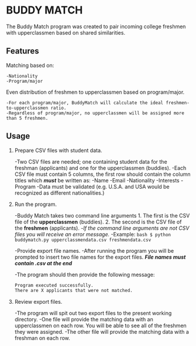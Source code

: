 # BUDDY MATCH

The Buddy Match program was created to pair incoming college freshmen with upperclassmen based on shared similarities.

## Features

Matching based on:

    -Nationality
    -Program/major

Even distribution of freshmen to upperclassmen based on program/major.

    -For each program/major, BuddyMatch will calculate the ideal freshmen-to-upperclassmen ratio.
    -Regardless of program/major, no upperclassmen will be assigned more than 5 freshmen.

## Usage

1. Prepare CSV files with student data.

    -Two CSV files are needed; one containing student data for the freshman (applicants) and one for the upperclassmen (buddies).
    -Each CSV file must contain 5 columns, the first row should contain the column titles which ***must*** be written as:
        -Name
        -Email
        -Nationality
        -Interests
        -Program
    -Data must be validated (e.g. U.S.A. and USA would be recognized as different nationalities.)
    
2. Run the program.

    -Buddy Match takes two command line arguments
        1. The first is the CSV file of the **upperclassmen** (buddies).
        2. The second is the CSV file of the **freshmen** (applicants).
        -*If the command line arguments are not CSV files you will receive an error message.*
        -Example:
        ```bash
        $ python buddymatch.py upperclassmendata.csv freshmendata.csv
        ```

    -Provide export file names.
        -After running the program you will be prompted to insert two file names for the export files.
        ***File names must contain .csv at the end***

    -The program should then provide the following message:
    ```bash
    Program executed successfully.
    There are X applicants that were not matched.
    ```
4. Review export files.

    -The program will spit out two export files to the present working directory.
        -One file will provide the matching data with an upperclassmen on each row. You will be able to see all of the freshmen they were assigned.
        -The other file will provide the matching data with a freshman on each row.
